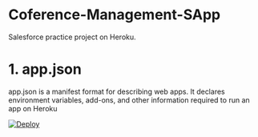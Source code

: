 # Coference-Management-SApp
Salesforce practice project on Heroku.


# 1. app.json 
app.json is a manifest format for describing web apps. It declares environment variables, add-ons, and other information required to run an app on Heroku

<a href="https://heroku.com/deploy?template=https://github.com/svshubhm/Coference-Management-SApp">
  <img src="https://www.herokucdn.com/deploy/button.svg" alt="Deploy">
</a>
